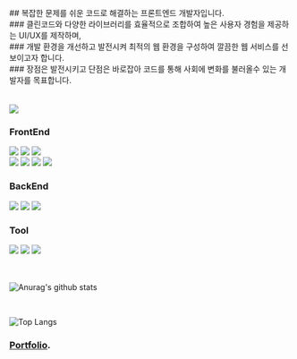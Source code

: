 <br>
## 복잡한 문제를 쉬운 코드로 해결하는 프론트엔드 개발자입니다.
<br>
### 클린코드와 다양한 라이브러리를 효율적으로 조합하여 높은 사용자 경험을 제공하는 UI/UX를 제작하며,
<br>
### 개발 환경을 개선하고 발전시켜 최적의 웹 환경을 구성하여 깔끔한 웹 서비스를 선보이고자 합니다.
<br>
### 장점은 발전시키고 단점은 바로잡아 코드를 통해 사회에 변화를 불러올수 있는 개발자를 목표합니다.
<br>
<br>
<br>
<img src="https://images.theconversation.com/files/510854/original/file-20230217-336-kdw80u.jpg?ixlib=rb-1.1.0&rect=8%2C8%2C5734%2C2862&q=45&auto=format&w=668&h=324&fit=crop">
<div> 
  
  <h3>FrontEnd</h3>
  <img src="https://img.shields.io/badge/html5-E34F26?style=for-the-badge&logo=html5&logoColor=white"> 
  <img src="https://img.shields.io/badge/css-1572B6?style=for-the-badge&logo=css3&logoColor=white"> 
  <img src="https://img.shields.io/badge/javascript-F7DF1E?style=for-the-badge&logo=javascript&logoColor=black"> 
  <br>
  <img src="https://img.shields.io/badge/react-61DAFB?style=for-the-badge&logo=react&logoColor=black"> 
  <img src="https://img.shields.io/badge/redux-764ABC?style=for-the-badge&logo=Redux&logoColor=white">
  <img src="https://img.shields.io/badge/scss-CC6699?style=for-the-badge&logo=Sass&logoColor=white">
  <img src="https://img.shields.io/badge/typescript-3178C6?style=for-the-badge&logo=typescript&logoColor=white">
  <br>

  <h3>BackEnd</h3>
  <img src="https://img.shields.io/badge/node.js-339933?style=for-the-badge&logo=Node.js&logoColor=white">
  <img src="https://img.shields.io/badge/mysql-4479A1?style=for-the-badge&logo=mysql&logoColor=white"> 
  <img src="https://img.shields.io/badge/express-000000?style=for-the-badge&logo=express&logoColor=white">
  <br>
  
  <h3>Tool</h3>
  <img src="https://img.shields.io/badge/github-181717?style=for-the-badge&logo=github&logoColor=white">
  <img src="https://img.shields.io/badge/git-F05032?style=for-the-badge&logo=git&logoColor=white">
  <img src="https://img.shields.io/badge/figma-F24E1E?style=for-the-badge&logo=figma&logoColor=white">
  <br>
  <br>
  <br>
</div>
 
![Anurag's github stats](https://github-readme-stats.vercel.app/api?username=francesco419&show_icons=true&theme=tokyonight)

<br>

![Top Langs](https://github-readme-stats.vercel.app/api/top-langs/?username=francesco419&layout=compact&theme=tokyonight)

### [Portfolio](https://francesco419.github.io/MainPage/).

<!---
francesco419/francesco419 is a ✨ special ✨ repository because its `README.md` (this file) appears on your GitHub profile.
You can click the Preview link to take a look at your changes.
--->
